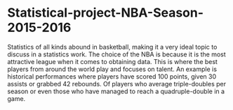 # Statistical-project-NBA-Season-2015-2016

Statistics of all kinds abound in basketball, making it a very ideal topic to discuss in a statistics work. The choice of the NBA is because it is the most attractive league when it comes to obtaining data. This is where the best players from around the world play and focuses on talent. An example is historical performances where players have scored 100 points, given 30 assists or grabbed 42 rebounds. Of players who average triple-doubles per season or even those who have managed to reach a quadruple-double in a game.


